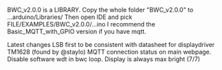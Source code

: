 BWC_v2.0.0 is a LIBRARY. Copy the whole folder "BWC_v2.0.0" to ...arduino/Libraries/
Then open IDE and pick FILE/EXAMPLES/BWC_v2.0.0/...ino
I recommend the Basic_MQTT_with_GPIO version if you have mqtt.

Latest changes
  LSB first to be consistent with datasheet for displaydriver TM1628 (found by @staylo)
  MQTT connection status on main webpage.
  Disable software wdt in bwc loop.
  Display is always max bright (7/7)

